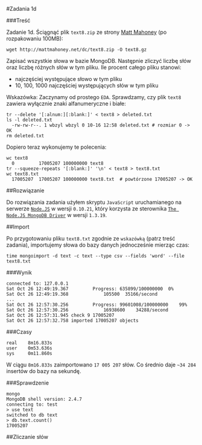 #Zadania 1d

###Treść

Zadanie 1d. Ściągnąć plik `text8.zip` ze strony [Matt Mahoney](http://mattmahoney.net/dc/textdata.html) (po rozpakowaniu 100MB):

	wget http://mattmahoney.net/dc/text8.zip -O text8.gz

Zapisać wszystkie słowa w bazie MongoDB. Następnie zliczyć liczbę słów oraz liczbę różnych słów w tym pliku. Ile procent całego pliku stanowi:

 * najczęściej występujące słowo w tym pliku
 * 10, 100, 1000 najczęściej występujących słów w tym pliku

Wskazówka: Zaczynamy od prostego `EDA`. Sprawdzamy, czy plik `text8` zawiera wyłącznie znaki alfanumeryczne i białe:

	tr --delete '[:alnum:][:blank:]' < text8 > deleted.txt
	ls -l deleted.txt
	  -rw-rw-r--. 1 wbzyl wbzyl 0 10-16 12:58 deleted.txt # rozmiar 0 -> OK
	rm deleted.txt

Dopiero teraz wykonujemy te polecenia:

	wc text8
	  0         17005207 100000000 text8
	tr --squeeze-repeats '[:blank:]' '\n' < text8 > text8.txt
	wc text8.txt
	  17005207  17005207 100000000 text8.txt  # powtórzone 17005207 -> OK


##Rozwiązanie

Do rozwiązania zadania użyłem skryptu `JavaScript` uruchamianego na serwerze [`Node.JS`](http://nodejs.org/) w wersji `0.10.21`, który korzysta ze sterownika [`The Node.JS MongoDB Driver`](http://mongodb.github.io/node-mongodb-native/) w wersji `1.3.19`.

##Import

Po przygotowaniu pliku `text8.txt` zgodnie ze `wskazówką` (patrz treść zadania), importujemy słowa do bazy danych jednocześnie mierząc czas:

	time mongoimport -d text -c text --type csv --fields 'word' --file text8.txt 

###Wynik

	connected to: 127.0.0.1
	Sat Oct 26 12:49:19.367 		Progress: 635899/100000000	0%
	Sat Oct 26 12:49:19.368 			105500	35166/second
	...
	Sat Oct 26 12:57:30.256 		Progress: 99601008/100000000	99%
	Sat Oct 26 12:57:30.256 			16938600	34288/second
	Sat Oct 26 12:57:31.945 check 9 17005207
	Sat Oct 26 12:57:32.758 imported 17005207 objects

###Czasy

	real	8m16.833s
	user	0m53.636s
	sys 	0m11.860s

W ciągu `8m16.833s` zaimportowano `17 005 207` słów. Co średnio daje `~34 284` insertów do bazy na sekundę.

###Sprawdzenie

	mongo
	MongoDB shell version: 2.4.7
	connecting to: test
	> use text
	switched to db text
	> db.text.count()
	17005207

##Zliczanie słów
